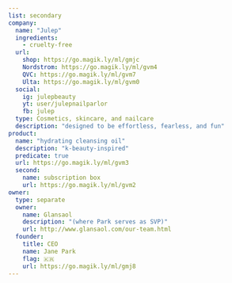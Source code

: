 ```yaml
---
list: secondary
company:
  name: "Julep"
  ingredients:
    - cruelty-free
  url:
    shop: https://go.magik.ly/ml/gmjc
    Nordstrom: https://go.magik.ly/ml/gvm4
    QVC: https://go.magik.ly/ml/gvm7
    Ulta: https://go.magik.ly/ml/gvm0
  social:
    ig: julepbeauty
    yt: user/julepnailparlor
    fb: julep
  type: Cosmetics, skincare, and nailcare
  description: "designed to be effortless, fearless, and fun"
product:
  name: "hydrating cleansing oil"
  description: "k-beauty-inspired"
  predicate: true
  url: https://go.magik.ly/ml/gvm3
  second:
    name: subscription box
    url: https://go.magik.ly/ml/gvm2
owner:
  type: separate
  owner:
    name: Glansaol
    description: "(where Park serves as SVP)"
    url: http://www.glansaol.com/our-team.html
  founder:
    title: CEO
    name: Jane Park
    flag: 🇰🇷
    url: https://go.magik.ly/ml/gmj8
---
```

